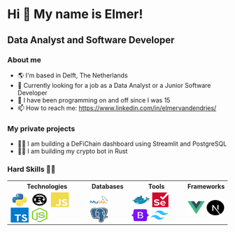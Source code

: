 # Hi 👋 My name is Elmer!

## Data Analyst and Software Developer
 
### About me
 
* 🌎 I'm based in Delft, The Netherlands
* 🚀 Currently looking for a job as a Data Analyst or a Junior Software Developer
* 🌱 I have been programming on and off since I was 15
* 📫 How to reach me: https://www.linkedin.com/in/elmervandendries/
 
### My private projects
 
* 🧑‍💻 I am building a DeFiChain dashboard using Streamlit and PostgreSQL
* 🧑‍💻 I am building my crypto bot in Rust
 
### Hard Skills 🧑‍💻

<div style="display: inline_block; align = center">
  <table>
    <tr>
      <th> Technologies</th>
      <th> Databases </th>
      <th> Tools </th>
      <th> Frameworks </th>
    </tr>
    <tr>
      <td>
        <img align="center" alt="Python" height="35" width="42" src="https://raw.githubusercontent.com/devicons/devicon/master/icons/python/python-original.svg">
        <img align="center" alt="Rust" height="35" width="42" src="https://raw.githubusercontent.com/devicons/devicon/master/icons/rust/rust-plain.svg">
        <img align="center" alt="JS" height="35" width="42" src="https://raw.githubusercontent.com/devicons/devicon/master/icons/javascript/javascript-plain.svg">
        <img align="center" alt="TS" height="35" width="42" src="https://raw.githubusercontent.com/devicons/devicon/master/icons/typescript/typescript-plain.svg">
        <img align="center" alt="NodeJs" height="35" width="42" src="https://raw.githubusercontent.com/devicons/devicon/master/icons/nodejs/nodejs-original.svg">
      </td>
      <td> 
        <img align="center" alt="MySQL" height="35" width="42" src="https://raw.githubusercontent.com/devicons/devicon/master/icons/mysql/mysql-original-wordmark.svg">
        <img align="center" alt="PostreSQL" height="35" width="42"  src="https://raw.githubusercontent.com/devicons/devicon/master/icons/postgresql/postgresql-original.svg">
      </td>
      <td>
      <img align="center" alt="Docker" height="35" width="42" src="https://raw.githubusercontent.com/devicons/devicon/master/icons/docker/docker-original.svg">
        <img align="center" alt="Selenium" height="35" width="40" src="https://raw.githubusercontent.com/devicons/devicon/master/icons/selenium/selenium-original.svg">
         <img align="center" alt="Bootstrap" height="35" width="40" src="https://raw.githubusercontent.com/devicons/devicon/master/icons/bootstrap/bootstrap-original.svg">
       <img align="center" alt="Tailwind" height="35" width="40"  src="https://raw.githubusercontent.com/devicons/devicon/master/icons/tailwindcss/tailwindcss-plain.svg">
      </td>
      </td>
      <td>
        <img align="center" alt="Vuejs" height="35" width="40" src="https://raw.githubusercontent.com/devicons/devicon/master/icons/vuejs/vuejs-original.svg">
         <img align="center" width="40" height="35" alt="NextJs" src="https://raw.githubusercontent.com/devicons/devicon/master/icons/nextjs/nextjs-original.svg"/>
      </td>
    </tr>
 </table> 
</div>
